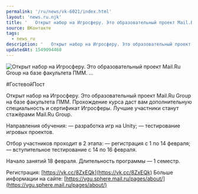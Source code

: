 ```yaml
---
permalink: '/ru/news/vk-6021/index.html'
layout: 'news.ru.njk'
title: '   Открыт набор на Игросферу. Это образовательный проект Mail.Ru Group на базе факультета ПММ. …'
source: ВКонтакте
tags:
  - news_ru
description: '   Открыт набор на Игросферу. Это образовательный проект Mail.Ru Group на базе факультета ПММ. …'
updatedAt: 1549094460
---
```

![   Открыт набор на Игросферу. Это образовательный проект Mail.Ru Group на базе факультета ПММ. …](https://sun9-31.userapi.com/impf/c845124/v845124660/19595f/hH3-TIa6lp8.jpg?size=960x720&quality=96&proxy=1&sign=ec755dbf1a58931485fb6678790cf711&c_uniq_tag=XIXTe_JBCo0E8bFXVYWtsu6RC0KlWRHFwazF07sJMic&type=album)

#ГостевойПост

Открыт набор на Игросферу. Это образовательный проект Mail.Ru Group на базе факультета ПММ. Прохождение курса даст вам дополнительную специальность и сертификат Игросферы. Лучшие участники станут стажёрами Mail.Ru Group.

Направления обучения:
— разработка игр на Unity;
— тестирование игровых проектов.

Отбор участников проходит в 2 этапа:
— регистрация с 1 по 14 февраля;
— вступительное тестирование с 14 по 16 февраля.

Начало занятий 18 февраля. Длительность программы — 1 семестр.

Регистрация: [https://vk.cc/8ZxEQk](https://vk.cc/8ZxEQk)
Больше информации на сайте: [https://vgu.sphere.mail.ru/pages/about/](https://vgu.sphere.mail.ru/pages/about/)
